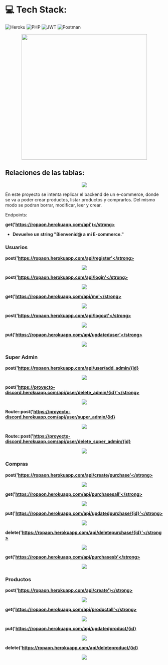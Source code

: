 # :computer: Tech Stack:
![Heroku](https://img.shields.io/badge/heroku-%23430098.svg?style=for-the-badge&logo=heroku&logoColor=white) ![PHP](https://img.shields.io/badge/php-%23777BB4.svg?style=for-the-badge&logo=php&logoColor=white) ![JWT](https://img.shields.io/badge/JWT-black?style=for-the-badge&logo=JSON%20web%20tokens) ![Postman](https://img.shields.io/badge/Postman-FF6C37?style=for-the-badge&logo=postman&logoColor=white)
<p align="center"><img src="https://raw.githubusercontent.com/laravel/art/master/logo-lockup/5%20SVG/2%20CMYK/1%20Full%20Color/laravel-logolockup-cmyk-red.svg" width="400"></p>

<h2>Relaciones de las tablas:</h2>
<p align="center"><img src="/fotos/schema.png"></p>

<p>En este proyecto se intenta replicar el backend de un e-commerce, donde se va a poder crear productos, listar productos y comprarlos. Del mismo modo se podran borrar, modificar, leer y crear.</p>


Endpoints:

<strong>get('https://ropaon.herokuapp.com/api')</strong>
- Devuelve un string "Bienvenid@ a mi E-commerce."

<h3>Usuarios</h3>

<strong>post('https://ropaon.herokuapp.com/api/register'</strong>
<p align="center"><img src="/fotos/register.png"></p>

<strong>post('https://ropaon.herokuapp.com/api/login'</strong>
<p align="center"><img src="/fotos/login.png"></p>

<strong>get('https://ropaon.herokuapp.com/api/me'</strong>
<p align="center"><img src="/fotos/me.png"></p>

<strong>post('https://ropaon.herokuapp.com/api/logout'</strong>
<p align="center"><img src="/fotos/logout.png"></p>

<strong>put('https://ropaon.herokuapp.com/api/updateduser'</strong>
<p align="center"><img src="/fotos/updated_user.png"></p>

<h3>Super Admin</h3>

<strong>post('https://ropaon.herokuapp.com/api/user/add_admin/{id}</strong>
<p align="center"><img src="/fotos/addAdmin.png"></p>

<strong>post('https://proyecto-discord.herokuapp.com/api/user/delete_admin/{id}'</strong>
<p align="center"><img src="/fotos/removeAdmin.png"></p>

<strong>Route::post('https://proyecto-discord.herokuapp.com/api/user/super_admin/{id}</strong>
<p align="center"><img src="/fotos/addSuperAdmin.png"></p>

<strong>Route::post('https://proyecto-discord.herokuapp.com/api/user/delete_super_admin/{id}</strong>
<p align="center"><img src="/fotos/removeSuperAdmin.png"></p>

<h3>Compras</h3>

<strong>post('https://ropaon.herokuapp.com/api/create/purchase'</strong>
<p align="center"><img src="/fotos/createPurchase.png"></p>

<strong>get('https://ropaon.herokuapp.com/api/purchasesall'</strong>
<p align="center"><img src="/fotos/purchasesAll.png"></p>

<strong>put('https://ropaon.herokuapp.com/api/updatedpurchase/{id}'</strong>
<p align="center"><img src="/fotos/updatePurchase.png"></p>

<strong>delete('https://ropaon.herokuapp.com/api/deletepurchase/{id}'</strong>
<p align="center"><img src="/fotos/deletePurchase.png"></p>

<strong>get('https://ropaon.herokuapp.com/api/purchasesb'</strong>
<p align="center"><img src="/fotos/purchaseb.png"></p>

<h3>Productos</h3>

<strong>post('https://ropaon.herokuapp.com/api/create')</strong>
<p align="center"><img src="/fotos/createProduct.png"></p>

<strong>get('https://ropaon.herokuapp.com/api/productall'</strong>
<p align="center"><img src="/fotos/productAll.png"></p>

<strong>put('https://ropaon.herokuapp.com/api/updatedproduct/{id}</strong>
<p align="center"><img src="/fotos/updatedProduct.png"></p>

<strong>delete('https://ropaon.herokuapp.com/api/deleteproduct/{id}</strong>
<p align="center"><img src="/fotos/deleteProduct.png"></p>



